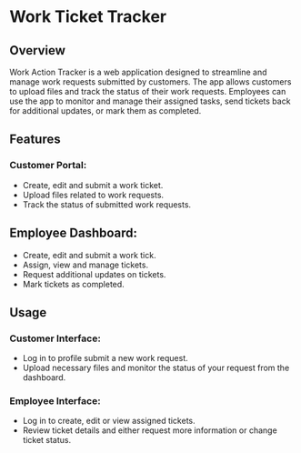 # Work Ticket Tracker
## Overview
Work Action Tracker is a web application designed to streamline and manage work requests submitted by customers. The app allows customers to upload files and track the status of their work requests. Employees can use the app to monitor and manage their assigned tasks, send tickets back for additional updates, or mark them as completed.

## Features
### Customer Portal:
- Create, edit and submit a work ticket.
- Upload files related to work requests.
- Track the status of submitted work requests.

## Employee Dashboard:
- Create, edit and submit a work tick.
- Assign, view and manage tickets.
- Request additional updates on tickets.
- Mark tickets as completed.

## Usage
### Customer Interface:
- Log in to profile submit a new work request.
- Upload necessary files and monitor the status of your request from the dashboard.

### Employee Interface:
- Log in to create, edit or view assigned tickets.
- Review ticket details and either request more information or change ticket status.
